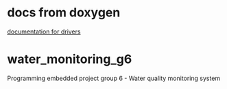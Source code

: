 # docs from doxygen
[documentation for drivers](https://amrith-h-n.github.io/water_monitoring_g6/)


# water_monitoring_g6
Programming embedded project group 6 - Water quality monitoring system
